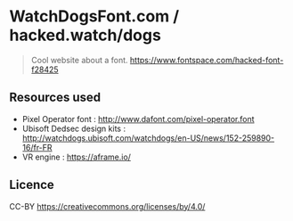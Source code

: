 # WatchDogsFont.com / hacked.watch/dogs
> Cool website about a font. https://www.fontspace.com/hacked-font-f28425


## Resources used
- Pixel Operator font : http://www.dafont.com/pixel-operator.font
- Ubisoft Dedsec design kits : http://watchdogs.ubisoft.com/watchdogs/en-US/news/152-259890-16/fr-FR
- VR engine : https://aframe.io/

## Licence
CC-BY https://creativecommons.org/licenses/by/4.0/
